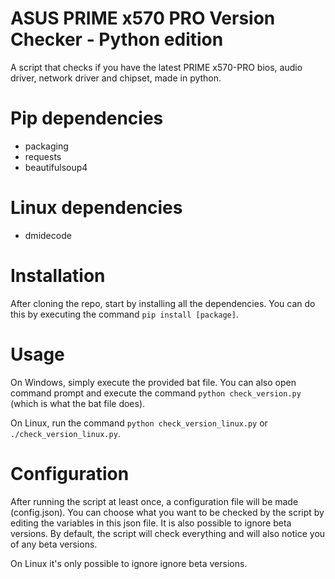 # ASUS PRIME x570 PRO Version Checker - Python edition

A script that checks if you have the latest PRIME x570-PRO bios, audio driver, network driver and chipset, made in python.

# Pip dependencies
- packaging
- requests
- beautifulsoup4

# Linux dependencies
- dmidecode

# Installation
After cloning the repo, start by installing all the dependencies. You can do this by executing the command `pip install [package]`.

# Usage
On Windows, simply execute the provided bat file. You can also open command prompt and execute the command `python check_version.py` (which is what the bat file does).

On Linux, run the command `python check_version_linux.py` or `./check_version_linux.py`.

# Configuration
After running the script at least once, a configuration file will be made (config.json). You can choose what you want to be checked by the script by editing the variables in this json file. It is also possible to ignore beta versions. By default, the script will check everything and will also notice you of any beta versions.

On Linux it's only possible to ignore ignore beta versions.
